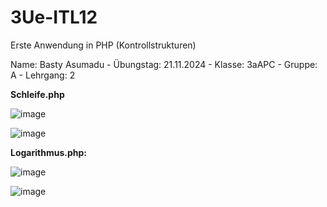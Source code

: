 # 3Ue-ITL12

Erste Anwendung in PHP (Kontrollstrukturen)

Name: Basty Asumadu - Übungstag: 21.11.2024 - Klasse: 3aAPC - Gruppe: A - Lehrgang: 2

**Schleife.php**

![image](https://github.com/user-attachments/assets/443f8c1c-df10-4cbb-9bd7-15d090b838d8)

![image](https://github.com/user-attachments/assets/e01eea7d-5b4d-48ce-b953-3058b164586c)

**Logarithmus.php:**

![image](https://github.com/user-attachments/assets/1ef12fc8-535f-4843-a62f-65857b6717f9)

![image](https://github.com/user-attachments/assets/d6fe66e0-a97b-4d19-a48a-599dbab52903)
